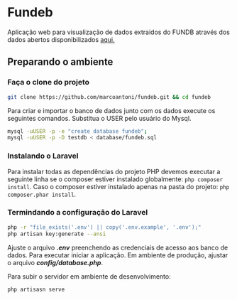 # Fundeb

Aplicação web para visualização de dados extraidos do FUNDB através dos dados abertos disponibilizados [aqui.](https://www.fnde.gov.br/index.php/financiamento/fundeb/area-para-gestores/dados-estatisticos)
## Preparando o ambiente 
### Faça o clone do projeto
```sh
git clone https://github.com/marcoantoni/fundeb.git && cd fundeb
```

Para criar e importar o banco de dados junto com os dados execute os seguintes comandos. Substitua o USER pelo usuário do Mysql. 
```sh
mysql -uUSER -p -e "create database fundeb";
mysql -uUSER -p -D testdb < database/fundeb.sql
```

### Instalando o Laravel
Para instalar todas as dependências do projeto PHP devemos executar a seguinte linha se o composer estiver instalado globalmente: ```php composer install```.  Caso o composer estiver instalado apenas na pasta do projeto: ```php composer.phar install```.

### Termindando a configuração do Laravel
```sh
php -r "file_exists('.env') || copy('.env.example', '.env');"
php artisan key:generate --ansi
```
Ajuste o arquivo ***.env*** preenchendo as credenciais de acesso aos banco de dados. Para executar iniciar a aplicação. Em ambiente de produção, ajustar o arquivo ***config/database.php***.

Para subir o servidor em ambiente de desenvolvimento:
```sh 
php artisasn serve
```
